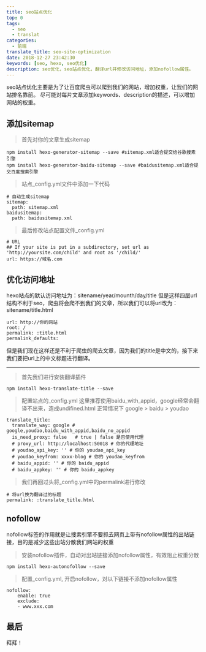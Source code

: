 ```yaml
---
title: seo站点优化
top: 0
tags:
  - seo
  - translat
categories:
  - 前端
translate_title: seo-site-optimization
date: 2018-12-27 23:42:30
keywords: [seo, hexo, seo优化]
description: seo优化，seo站点优化，翻译url并修改访问地址，添加nofollow属性。
---
```


seo站点优化主要是为了让百度爬虫可以爬到我们的网站，增加权重，让我们的网站排名靠前。
尽可能对每片文章添加keywords、description的描述，可以增加网站的权重。

<!-- more -->

## 添加sitemap
> 首先对你的文章生成sitemap

```
npm install hexo-generator-sitemap --save #sitemap.xml适合提交给谷歌搜素引擎
npm install hexo-generator-baidu-sitemap --save #baidusitemap.xml适合提交百度搜索引擎
```

> 站点_config.yml文件中添加一下代码

```
# 自动生成sitemap
sitemap:
  path: sitemap.xml
baidusitemap:
  path: baidusitemap.xml
```

> 最后修改站点配置文件_config.yml

```
# URL
## If your site is put in a subdirectory, set url as 'http://yoursite.com/child' and root as '/child/'
url: https://域名.com
```

## 优化访问地址
hexo站点的默认访问地址为：sitename/year/mounth/day/title
但是这样四层url结构不利于seo，爬虫将会爬不到我们的文章，所以我们可以将url改为：sitename/title.html

```
url: http://你的网站
root: /
permalink: :title.html
permalink_defaults:
```

但是我们现在这样还是不利于爬虫的爬去文章，因为我们的title是中文的，接下来我们要把url上的中文标题进行翻译。

---

> 首先我们进行安装翻译插件

```
npm install hexo-translate-title --save
```

> 配置站点的_config.yml
> 这里推荐使用baidu_with_appid，google经常会翻译不出来，造成undifined.html
> 正常情况下 google > baidu > youdao

```
translate_title:
  translate_way: google # google,youdao,baidu_with_appid,baidu_no_appid
  is_need_proxy: false   # true | false 是否使用代理
  # proxy_url: http://localhost:50018 # 你的代理地址
  # youdao_api_key: '' # 你的 youdao_api_key
  # youdao_keyfrom: xxxx-blog # 你的 youdao_keyfrom
  # baidu_appid: '' # 你的 baidu_appid
  # baidu_appkey: '' # 你的 baidu_appkey
```

> 我们再回过头将_config.yml中的permalink进行修改

```
# 将url换为翻译过的标题
permalink: :translate_title.html
```

## nofollow
nofollow标签的作用就是让搜索引擎不要抓去网页上带有nofollow属性的出站链接，目的是减少这些出站分散我们网站的权重

> 安装nofollow插件，自动对出站链接添加nofollow属性，有效阻止权重分散

```
npm install hexo-autonofollow --save
```

> 配置_config.yml, 开启nofollow，对以下链接不添加nofollow属性

```
nofollow:
    enable: true
    exclude:
    - www.xxx.com
```

## 最后
拜拜！
